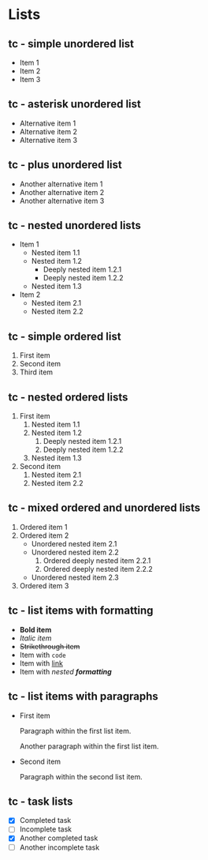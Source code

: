 # Lists

<!--
TEST REASONING:
This test shows several notable transformations in list formatting:
1. Alternative list markers (* and +) are standardized to hyphens (-)
2. The hierarchy and indentation of lists is preserved, which is crucial
3. Formatting within list items is normalized (same as regular text)
4. Paragraph spacing within list items is maintained

These transformations maintain the semantic structure while improving consistency.
-->

## tc - simple unordered list

*   Item 1
*   Item 2
*   Item 3

## tc - asterisk unordered list

*   Alternative item 1
*   Alternative item 2
*   Alternative item 3

## tc - plus unordered list

*   Another alternative item 1
*   Another alternative item 2
*   Another alternative item 3

## tc - nested unordered lists

*   Item 1
    *   Nested item 1.1
    *   Nested item 1.2
        *   Deeply nested item 1.2.1
        *   Deeply nested item 1.2.2
    *   Nested item 1.3
*   Item 2
    *   Nested item 2.1
    *   Nested item 2.2

## tc - simple ordered list

1.  First item
2.  Second item
3.  Third item

## tc - nested ordered lists

1.  First item
    1.  Nested item 1.1
    2.  Nested item 1.2
        1.  Deeply nested item 1.2.1
        2.  Deeply nested item 1.2.2
    3.  Nested item 1.3
2.  Second item
    1.  Nested item 2.1
    2.  Nested item 2.2

## tc - mixed ordered and unordered lists

1.  Ordered item 1
2.  Ordered item 2
    *   Unordered nested item 2.1
    *   Unordered nested item 2.2
        1.  Ordered deeply nested item 2.2.1
        2.  Ordered deeply nested item 2.2.2
    *   Unordered nested item 2.3
3.  Ordered item 3

## tc - list items with formatting

*   **Bold item**
*   *Italic item*
*   ~~Strikethrough item~~
*   Item with `code`
*   Item with [link](https://example.com)
*   Item with *nested **formatting***

## tc - list items with paragraphs

*   First item

    Paragraph within the first list item.

    Another paragraph within the first list item.
*   Second item

    Paragraph within the second list item.

## tc - task lists

- [x] Completed task
- [ ] Incomplete task
- [x] Another completed task
- [ ] Another incomplete task
